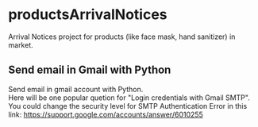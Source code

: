 # productsArrivalNotices
Arrival Notices project for products (like face mask, hand sanitizer) in market.    



## Send email in Gmail with Python     
Send email in gmail account with Python.     
Here will be one popular quetion for "Login credentials with Gmail SMTP".      
You could change the security level for SMTP Authentication Error in this link: https://support.google.com/accounts/answer/6010255     



## 
